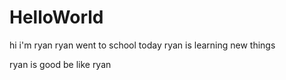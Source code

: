 # HelloWorld

hi i'm ryan
ryan went to school today
ryan is learning new things

ryan is good
be like ryan 
